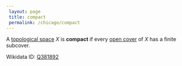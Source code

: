 ```yaml
---
 layout: page
 title: compact
 permalink: /chicago/compact
---
```

A [topological space](https://mathgloss.github.io/MathGloss/topological_space) $X$ is **compact** if every [open cover](https://mathgloss.github.io/MathGloss/open_cover) of $X$ has a finite subcover.

Wikidata ID: [Q381892](https://www.wikidata.org/wiki/Q381892)